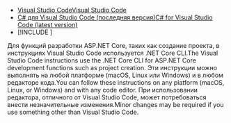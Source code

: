 * [<span data-ttu-id="45815-101">Visual Studio Code</span><span class="sxs-lookup"><span data-stu-id="45815-101">Visual Studio Code</span></span>](https://code.visualstudio.com/download)
* [<span data-ttu-id="45815-102">C# для Visual Studio Code (последняя версия)</span><span class="sxs-lookup"><span data-stu-id="45815-102">C# for Visual Studio Code (latest version)</span></span>](https://marketplace.visualstudio.com/items?itemName=ms-dotnettools.csharp)
* [!INCLUDE [](~/includes/3.0-SDK.md)]

<span data-ttu-id="45815-103">Для функций разработки ASP.NET Core, таких как создание проекта, в инструкциях Visual Studio Code используется .NET Core CLI.</span><span class="sxs-lookup"><span data-stu-id="45815-103">The Visual Studio Code instructions use the .NET Core CLI for ASP.NET Core development functions such as project creation.</span></span> <span data-ttu-id="45815-104">Эти инструкции можно выполнять на любой платформе (macOS, Linux или Windows) и в любом редакторе кода.</span><span class="sxs-lookup"><span data-stu-id="45815-104">You can follow these instructions on any platform (macOS, Linux, or Windows) and with any code editor.</span></span> <span data-ttu-id="45815-105">При использовании редактора, отличного от Visual Studio Code, может потребоваться внести незначительные изменения.</span><span class="sxs-lookup"><span data-stu-id="45815-105">Minor changes may be required if you use something other than Visual Studio Code.</span></span>
